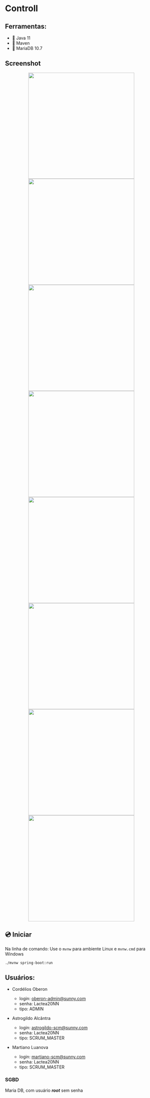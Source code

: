 # Controll

## Ferramentas:
- :pushpin: Java 11
- :pushpin: Maven
- :pushpin: MariaDB 10.7


## Screenshot

<p align="center">
    <img  width="350" src="screenshot/01.png" />
    <img  width="350" src="screenshot/02.png" />
    <img  width="350" src="screenshot/03.png" />
    <img  width="350" src="screenshot/04.png" />
    <img  width="350" src="screenshot/05.png" />
    <img  width="350" src="screenshot/06.png" />
    <img  width="350" src="screenshot/07.png" />
    <img  width="350" src="screenshot/08.png" />
</p>

## :cd: Iniciar

Na linha de comando:
Use o ```mvnw``` para ambiente Linux e ```mvnw.cmd``` para Windows
```
./mvnw spring-boot:run
```

## Usuários:
- Cordélios Oberon
  - login: oberon-admin@sunny.com
  - senha: Lactea20NN
  - tipo: ADMIN

- Astrogildo Alcântra
    - login: astrogildo-scm@sunny.com
    - senha: Lactea20NN
    - tipo: SCRUM_MASTER

- Martiano Luanova
    - login: martiano-scm@sunny.com
    - senha: Lactea20NN
    - tipo: SCRUM_MASTER
  

### SGBD
Maria DB, com usuário ***root*** sem senha


